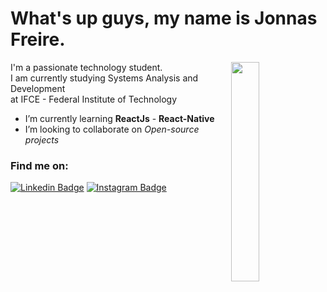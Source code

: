 # What's up guys, my name is Jonnas Freire.

<img width="30%" backgroundColor="#0D1117" align="right" src="https://i.pinimg.com/originals/0e/8b/ba/0e8bba3b043d49c8064324bedd01997f.gif">

I'm a passionate technology student.<br>
I am currently studying Systems Analysis and Development<br> at IFCE - Federal Institute of Technology

-  I’m currently learning **ReactJs** - **React-Native**
-  I’m looking to collaborate on *Open-source projects*

### Find me on:

[![Linkedin Badge](https://img.shields.io/badge/-Linkedin-6633cc?style=for-the-badge&logo=Linkedin&logoColor=white&link=https://www.linkedin.com/in/jonas-de-sousa-freire-895197106/)](https://www.linkedin.com/in/jonas-de-sousa-freire-895197106/)
[![Instagram Badge](https://img.shields.io/badge/-Instagram-6633cc?style=for-the-badge&logo=Instagram&logoColor=white&link=https://www.instagram.com/user022c/?hl=pt-br)](https://www.instagram.com/user022c/?hl=pt-br) 
